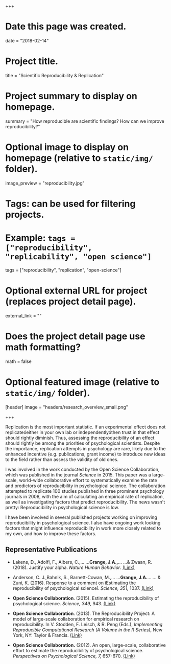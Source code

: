 +++
# Date this page was created.
date = "2018-02-14"

# Project title.
title = "Scientific Reproducibility & Replication"

# Project summary to display on homepage.
summary = "How reproducible are scientific findings? How can we improve reproducibility?"

# Optional image to display on homepage (relative to `static/img/` folder).
image_preview = "reproducibility.jpg"

# Tags: can be used for filtering projects.
# Example: `tags = ["reproducibility", "replicability", "open science"]`
tags = ["reproducibility", "replication", "open-science"]

# Optional external URL for project (replaces project detail page).
external_link = ""

# Does the project detail page use math formatting?
math = false

# Optional featured image (relative to `static/img/` folder).
[header]
image = "headers/research_overview_small.png"


+++

Replication is the most important statistic. If an experimental effect does not replicateóeither in your own lab or independentlyóthen trust in that effect should rightly diminish. Thus, assessing the reproducibility of an effect should rightly be among the priorities of psychological scientists. Despite the importance, replication attempts in psychology are rare, likely due to the enhanced incentive (e.g. publications, grant income) to introduce new ideas to the field rather than assess the validity of old ones.

I was involved in the work conducted by the Open Science Collaboration, which was published in the journal *Science* in 2015. This paper was a large-scale, world-wide collaborative effort to systematically examine the rate and predictors of reproducibility in psychological science. The collaboration  attempted to replicate 100 studies published in three prominent psychology journals in 2008, with the aim of calculating an empirical rate of replication, as well as investigating factors that predict reproducibility. The news wasn't pretty: Reproducibility in psychological science is low.

I have been involved in several published projects working on improving reproducibility in psychological science. I also have ongoing work looking factors that might influence reproducibility in work more closely related to my own, and how to improve these factors.


## Representative Publications

* Lakens, D., Adolfi, F., Albers, C.,... ...**Grange, J.A.,**... ...& Zwaan, R. (2018). Justify your alpha. *Nature Human Behavior*. [(Link)](https://www.jimgrange.org/publication/Lakens-2018/)

* Anderson, C. J.,Bahnik, S., Barnett-Cowan, M.,... ...**Grange, J.A.**... ... & Zuni, K. (2016). Response to a comment on ìEstimating the reproducibility of psychological scienceî. *Science, 351,* 1037. [(Link)](https://www.jimgrange.org/publication/Anderson-2016-OSC_reply/)

* **Open Science Collaboration**. (2015). Estimating the reproducibility of psychological science. *Science, 349*, 943. [(Link)](https://www.jimgrange.org/publication/OSC-science_article/)

* **Open Science Collaboration**. (2013). The Reproducibility Project: A model of large-scale collaboration for empirical research on reproducibility. In V. Stodden, F. Leisch, & R. Peng (Eds.), *Implementing Reproducible Computational Research (A Volume in the R Series)*, New York, NY: Taylor & Francis. [(Link)](https://www.jimgrange.org/publication/OSC-book_chapter/)

* **Open Science Collaboration.** (2012). An open, large-scale, collaborative effort to estimate the reproducibility of psychological science. *Perspectives on Psychological Science, 7,* 657-670. [(Link)](https://www.jimgrange.org/publication/OSC-estimating_reproducibility/)